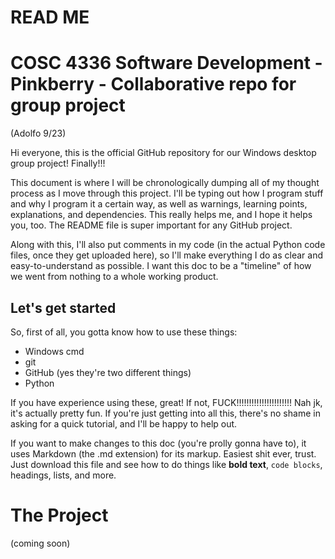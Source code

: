 # READ ME

# COSC 4336 Software Development - Pinkberry - Collaborative repo for group project

(Adolfo 9/23)

Hi everyone, this is the official GitHub repository for our Windows desktop group project! Finally!!!

This document is where I will be chronologically dumping all of my thought process as I move through this project. I'll be typing out how I program stuff and why I program it a certain way, as well as warnings, learning points, explanations, and dependencies. This really helps me, and I hope it helps you, too. The README file is super important for any GitHub project.

Along with this, I'll also put comments in my code (in the actual Python code files, once they get uploaded here), so I'll make everything I do as clear and easy-to-understand as possible. I want this doc to be a "timeline" of how we went from nothing to a whole working product.

## Let's get started

So, first of all, you gotta know how to use these things:
- Windows cmd
- git
- GitHub (yes they're two different things)
- Python

If you have experience using these, great! If not, FUCK!!!!!!!!!!!!!!!!!!!!!! Nah jk, it's actually pretty fun. If you're just getting into all this, there's no shame in asking for a quick tutorial, and I'll be happy to help out.

If you want to make changes to this doc (you're prolly gonna have to), it uses Markdown (the .md extension) for its markup. Easiest shit ever, trust. Just download this file and see how to do things like **bold text**, `code blocks`, headings, lists, and more.

# The Project

(coming soon)
